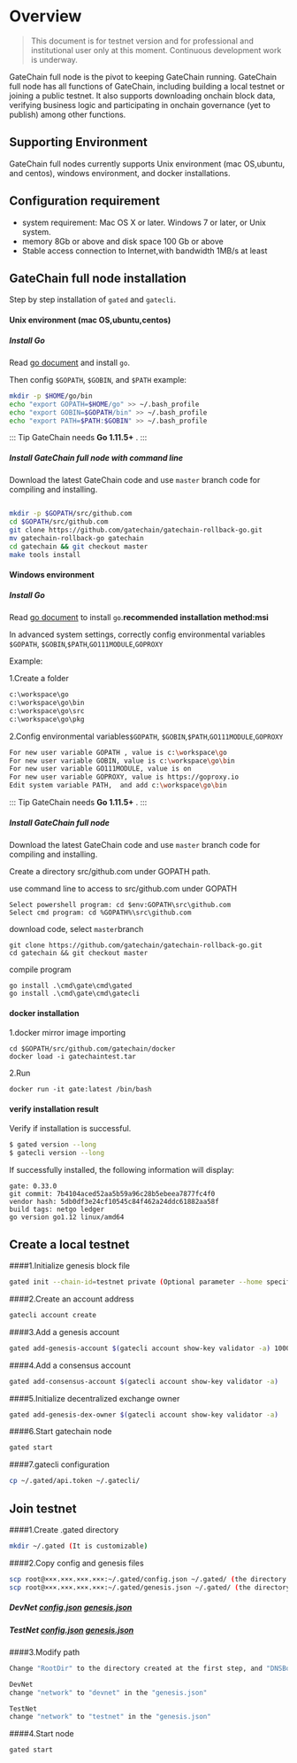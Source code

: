 # Overview

>This document is for testnet version and for professional and institutional user only at this moment.  Continuous development work is underway.

GateChain full node is the pivot to keeping GateChain running. GateChain full node has all functions of GateChain, including building a local testnet or joining  a public testnet. It also supports downloading onchain block data, verifying business logic and participating in onchain governance (yet to publish) among other functions.

## Supporting Environment
GateChain full nodes currently supports Unix environment (mac OS,ubuntu, and centos), windows environment, and docker installations.

## Configuration requirement
- system requirement:  Mac OS X or later. Windows 7 or later, or Unix system.
- memory 8Gb or above and disk space  100 Gb or above
- Stable access connection to Internet,with bandwidth 1MB/s  at least

## GateChain full node installation

Step by step installation of `gated` and `gatecli`.

#### Unix environment (mac OS,ubuntu,centos)
##### Install Go

Read [go document](https://golang.org/doc/install) and install `go`.

Then config `$GOPATH`, `$GOBIN`, and `$PATH` 
example:

```bash
mkdir -p $HOME/go/bin
echo "export GOPATH=$HOME/go" >> ~/.bash_profile
echo "export GOBIN=$GOPATH/bin" >> ~/.bash_profile
echo "export PATH=$PATH:$GOBIN" >> ~/.bash_profile
```

::: Tip
GateChain needs **Go 1.11.5+** .
:::

##### Install GateChain full node with command line

Download the latest GateChain code and use `master` branch code for compiling and installing.

```bash

mkdir -p $GOPATH/src/github.com
cd $GOPATH/src/github.com
git clone https://github.com/gatechain/gatechain-rollback-go.git
mv gatechain-rollback-go gatechain
cd gatechain && git checkout master
make tools install
```

#### Windows environment
##### Install Go

Read [go document](https://golang.org/doc/install) to install `go`.**recommended installation method:msi**

In advanced system settings, correctly config  environmental variables `$GOPATH`, `$GOBIN`,`$PATH`,`GO111MODULE`,`GOPROXY `

Example:

1.Create a folder

```bash
c:\workspace\go
c:\workspace\go\bin
c:\workspace\go\src
c:\workspace\go\pkg
```
2.Config environmental variables`$GOPATH`, `$GOBIN`,`$PATH`,`GO111MODULE`,`GOPROXY `

```bash
For new user variable GOPATH , value is c:\workspace\go
For new user variable GOBIN, value is c:\workspace\go\bin
For new user variable GO111MODULE, value is on
For new user variable GOPROXY, value is https://goproxy.io
Edit system variable PATH,  and add c:\workspace\go\bin
```

::: Tip
GateChain needs **Go 1.11.5+** .
:::

##### Install GateChain full node

Download the latest GateChain code and use `master` branch code for compiling and installing.

Create a directory src/github.com under GOPATH path.

use command line to access to src/github.com  under GOPATH

```
Select powershell program: cd $env:GOPATH\src\github.com
Select cmd program: cd %GOPATH%\src\github.com
```
download code, select `master`branch

```
git clone https://github.com/gatechain/gatechain-rollback-go.git
cd gatechain && git checkout master
```
compile program

```
go install .\cmd\gate\cmd\gated
go install .\cmd\gate\cmd\gatecli
```

#### docker installation

1.docker mirror image importing

```
cd $GOPATH/src/github.com/gatechain/docker
docker load -i gatechaintest.tar
```
2.Run

```
docker run -it gate:latest /bin/bash
```

#### verify installation result
Verify if installation is successful.

```bash
$ gated version --long
$ gatecli version --long

```
If successfully installed, the following information will display:

```
gate: 0.33.0
git commit: 7b4104aced52aa5b59a96c28b5ebeea7877fc4f0
vendor hash: 5db0df3e24cf10545c84f462a24ddc61882aa58f
build tags: netgo ledger
go version go1.12 linux/amd64
```


## Create a local testnet

####1.Initialize genesis block file
```bash
gated init --chain-id=testnet private (Optional parameter --home specify store directory)
```

####2.Create an account address 

```bash
gatecli account create
```

####3.Add a genesis account

```bash
gated add-genesis-account $(gatecli account show-key validator -a) 1000000000000000000000000000NANOGT
```

####4.Add a consensus account

```bash
gated add-consensus-account $(gatecli account show-key validator -a)
```

####5.Initialize  decentralized exchange owner

```bash
gated add-genesis-dex-owner $(gatecli account show-key validator -a)
```

####6.Start gatechain node

```bash
gated start
```

####7.gatecli configuration

```bash
cp ~/.gated/api.token ~/.gatecli/
```

## Join testnet

####1.Create .gated directory

```bash
mkdir ~/.gated (It is customizable)
```

####2.Copy config and genesis files

```bash
scp root@×××.×××.×××.×××:~/.gated/config.json ~/.gated/ (the directory created at the first step)
scp root@×××.×××.×××.×××:~/.gated/genesis.json ~/.gated/ (the directory created at the first step)
```
##### DevNet <a href="/devnet/config.json" target="_blank">config.json</a>  <a href="/devnet/genesis.json" target="_blank">genesis.json</a>

##### TestNet <a href="/testnet/config.json" target="_blank">config.json</a>  <a href="/testnet/genesis.json" target="_blank">genesis.json</a>

####3.Modify path

```bash
Change "RootDir" to the directory created at the first step, and "DNSBootstrapID" to "<network>.gatenode.cc" in the "config.json"

DevNet
change "network" to "devnet" in the "genesis.json"

TestNet
change "network" to "testnet" in the "genesis.json"
```

####4.Start node

```bash
gated start
```

